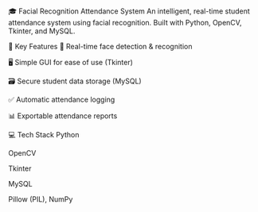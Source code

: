 🎓 Facial Recognition Attendance System
An intelligent, real-time student attendance system using facial recognition. Built with Python, OpenCV, Tkinter, and MySQL.

🚀 Key Features
📸 Real-time face detection & recognition

🖥️ Simple GUI for ease of use (Tkinter)

🗃️ Secure student data storage (MySQL)

✅ Automatic attendance logging

📊 Exportable attendance reports

💻 Tech Stack
Python

OpenCV

Tkinter

MySQL

Pillow (PIL), NumPy



